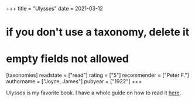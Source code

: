 +++
title = "Ulysses"
date = 2021-03-12
# if you don't use a taxonomy, delete it
# empty fields not allowed
[taxonomies]
  readstate = ["read"]
  rating = ["5"]
  recommender = ["Peter F."]
  authorname = ["Joyce, James"]
  pubyear = ["1922"]
+++

Ulysses is my favorite book. I have a whole guide on how to read it [here](https://nnix.com/projects/ulysses).